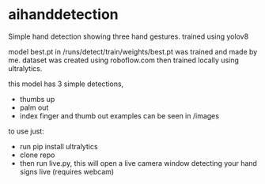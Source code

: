 # aihanddetection
Simple hand detection showing three hand gestures. trained using yolov8

model best.pt in /runs/detect/train/weights/best.pt was trained and made by me. dataset was created using roboflow.com then trained locally using ultralytics.

this model has 3 simple detections,
- thumbs up
- palm out
- index finger and thumb out
examples can be seen in /images

to use just:
- run pip install ultralytics
- clone repo
- then run live.py, this will open a live camera window detecting your hand signs live (requires webcam)
